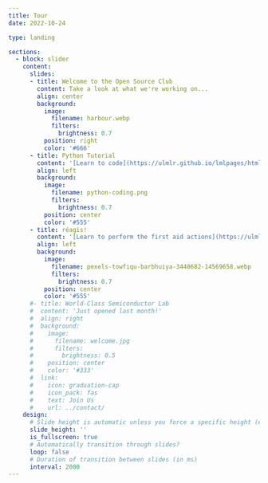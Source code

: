 ```yaml
---
title: Tour
date: 2022-10-24

type: landing

sections:
  - block: slider
    content:
      slides:
      - title: Welcome to the Open Source Club
        content: Take a look at what we're working on...
        align: center
        background:
          image:
            filename: harbour.webp
            filters:
              brightness: 0.7
          position: right
          color: '#666'
      - title: Python Tutorial
        content: '[Learn to code](https://ulmlr.github.io/lmlpages/html/IntroToPython/start/) in Python.'
        align: left
        background:
          image:
            filename: python-coding.png
            filters:
              brightness: 0.7
          position: center
          color: '#555'  
      - title: réagis!
        content: '[Learn to perform the first aid actions](https://ulmlr.github.io/ulmlr/html/first-response.html#/) that save lives in case of cardiac arrest.'
        align: left
        background:
          image:
            filename: pexels-towfiqu-barbhuiya-3440682-14569658.webp
            filters:
              brightness: 0.7
          position: center
          color: '#555'
      #- title: World-Class Semiconductor Lab
      #  content: 'Just opened last month!'
      #  align: right
      #  background:
      #    image:
      #      filename: welcome.jpg
      #      filters:
      #        brightness: 0.5
      #    position: center
      #    color: '#333'
      #  link:
      #    icon: graduation-cap
      #    icon_pack: fas
      #    text: Join Us
      #    url: ../contact/
    design:
      # Slide height is automatic unless you force a specific height (e.g. '400px')
      slide_height: ''
      is_fullscreen: true
      # Automatically transition through slides?
      loop: false
      # Duration of transition between slides (in ms)
      interval: 2000
---
```

